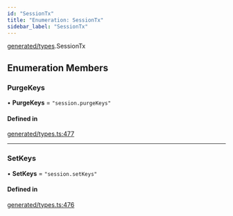 ```yaml
---
id: "SessionTx"
title: "Enumeration: SessionTx"
sidebar_label: "SessionTx"
---
```


[generated/types](../../../../modules/Generated/Types/Types.md).SessionTx

## Enumeration Members

### PurgeKeys

• **PurgeKeys** = ``"session.purgeKeys"``

#### Defined in

[generated/types.ts:477](https://github.com/PolymeshAssociation/polymesh-sdk/blob/95e180d2/src/generated/types.ts#L477)

___

### SetKeys

• **SetKeys** = ``"session.setKeys"``

#### Defined in

[generated/types.ts:476](https://github.com/PolymeshAssociation/polymesh-sdk/blob/95e180d2/src/generated/types.ts#L476)
